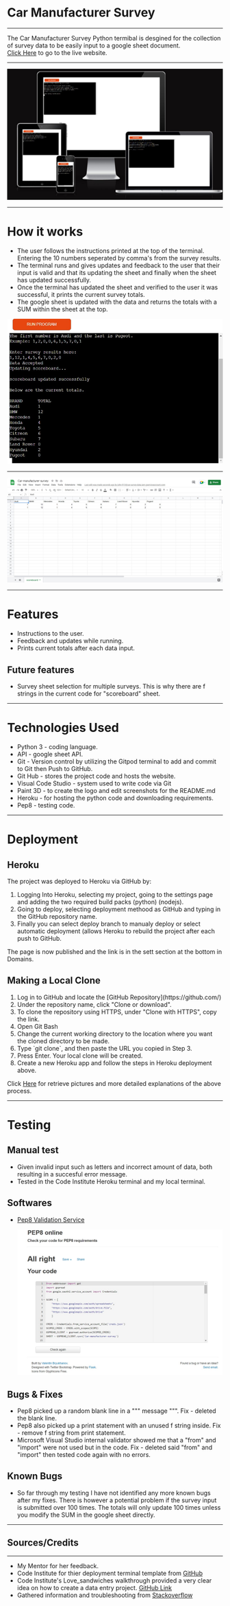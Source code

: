 <h1>Car Manufacturer Survey</h1>
<hr>
The Car Manufacturer Survey Python termibal is desgined for the collection of survey data to be easily input to a google sheet document.<br> 
<a href="https://car-manufacturer-survey.herokuapp.com/">Click Here</a> to go to the live website.
<hr>

![Responsive site test](/images/responsive.jpg)
<hr>

<h1>How it works</h1>
<ul>
    <li>The user follows the instructions printed at the top of the terminal. Entering the 10 numbers seperated by comma's from the survey results.</li>
    <li>The terminal runs and gives updates and feedback to the user that their input is valid and that its updating the sheet and finally when the sheet has updated successfully.</li>
    <li>Once the terminal has updated the sheet and verified to the user it was successful, it prints the current survey totals.</li>
    <li>The google sheet is updated with the data and returns the totals with a SUM within the sheet at the top.</li>
</ul>

![Terminal preview](/images/project.jpg)
<hr>

![google sheet results updated](/images/sheet.jpg)
<hr>

<h1>Features</h1>
<ul>
    <li>Instructions to the user.</li>
    <li>Feedback and updates while running.</li>
    <li>Prints current totals after each data input.</li>
</ul>
<h2>Future features</h2>
<ul>
    <li>Survey sheet selection for multiple surveys. This is why there are f strings in the current code for "scoreboard" sheet.</li>
</ul>

<hr>

<h1>Technologies Used</h1>
<ul>
    <li>Python 3 - coding language.</li>
    <li>API - google sheet API.</li>
    <li>Git - Version control by utilizing the Gitpod terminal to add and commit to Git then Push to GitHub.</li>
    <li>Git Hub - stores the project code and hosts the website.</li>
    <li>Visual Code Studio - system used to write code via Git</li>
    <li>Paint 3D - to create the logo and edit screenshots for the README.md</li>
    <li>Heroku - for hosting the python code and downloading requirements.</li>
    <li>Pep8 - testing code.</li>
</ul>
<hr>
<h1>Deployment</h1>
<h2>Heroku</h2>
The project was deployed to Heroku via GitHub by:
<ol>
    <li>Logging Into Heroku, selecting my project, going to the settings page and adding the two required build packs (python) (nodejs).</li>
    <li>Going to deploy, selecting deployment methood as GitHub and typing in the GitHub repository name.</li>
    <li>Finally you can select deploy branch to manualy deploy or select automatic deployment (allows Heroku to rebuild the project after each push to GitHub.</li>
</ol>
The page is now published and the link is in the sett section at the bottom in Domains.

<br>

<h2>Making a Local Clone</h2>
<ol>
<li>Log in to GitHub and locate the [GitHub Repository](https://github.com/)</li>
<li>Under the repository name, click "Clone or download".</li>
<li>To clone the repository using HTTPS, under "Clone with HTTPS", copy the link.</li>
<li>Open Git Bash</li>
<li>Change the current working directory to the location where you want the cloned directory to be made.</li>
<li>Type `git clone`, and then paste the URL you copied in Step 3.</li>
<li>Press Enter. Your local clone will be created.</li>
<li>Create a new Heroku app and follow the steps in Heroku deployment above.</li>
</ol>

Click [Here](https://help.github.com/en/github/creating-cloning-and-archiving-repositories/cloning-a-repository#cloning-a-repository-to-github-desktop) for retrieve pictures and more detailed explanations of the above process.
    
<hr>
<h1>Testing</h1>
<h2>Manual test</h2>
<ul>
    <li>Given invalid input such as letters and incorrect amount of data, both resulting in a succesful error message.</li>
    <li>Tested in the Code Institute Heroku terminal and my local terminal.</li>
</ul>

<h2>Softwares</h2>
<ul>
    <li><a href="http://pep8online.com/" target="_blank" rel="noopener">Pep8 Validation Service</a></li>

![Pep8](/images/pep8.jpg)

</ul>

<h2>Bugs & Fixes</h2>
<ul>
   <li>Pep8 picked up a random blank line in a """ message """. Fix - deleted the blank line.</li>
   <li>Pep8 also picked up a print statement with an unused f string inside. Fix - remove f string from print statement.</li>
   <li>Microsoft Visual Studio internal validator showed me that a "from" and "import" were not used but in the code. Fix - deleted said "from" and "import" then tested code again with no errors.</li>
</ul>

<h2>Known Bugs</h2>
<ul>
    <li>So far through my testing I have not identified any more known bugs after my fixes. There is however a potential problem if the survey input is submitted over 100 times. The totals will only update 100 times unless you modify the SUM in the google sheet directly.</li>
</ul>
<hr>
<h2>Sources/Credits</h2>
<hr>
<ul>
    <li>My Mentor for her feedback.</li>
    <li>Code Institute for thier deployment terminal template from <a href="https://github.com/Code-Institute-Org/python-essentials-template" target="_blank" rel="noopener">GitHub</a></li>
    <li>Code Institute's Love_sandwiches walkthrough provided a very clear idea on how to create a data entry project. <a href="https://github.com/Jca-Dev/Love_sandwiches" target="_blank" rel="noopener">GitHub Link</a></li>
    <li>Gathered information and troubleshooting from <a href="https://stackoverflow.com/" target="_blank" rel="noopener">Stackoverflow</li>
